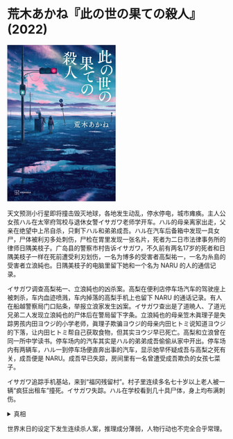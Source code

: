 # 荒木あかね『此の世の果ての殺人』(2022)

<img src=covers/2022_此の世の果ての殺人.jpg width=250/>

天文预测小行星即将撞击毁灭地球，各地发生动乱，停水停电，城市瘫痪。主人公女孩ハル在太宰府驾校与退休女警イサガワ老师学开车。ハル的母亲离家出走，父亲在绝望中上吊自杀，只剩下ハル和弟弟成吾。ハル在汽车后备箱中发现一具女尸，尸体被利刃多处刺伤，尸检在胃里发现一张名片，死者为二日市法律事务所的律师日隅美枝子。广岛县的警察市村告诉イサガワ，不久前有两名17岁的死者和日隅美枝子一样在死前遭受利刃划伤，一名为博多的受害者高梨祐一，一名为糸島的受害者立浪純也。日隅美枝子的电脑里留下她和一个名为 NARU 的人的通信记录。

イサガワ调查高梨祐一、立浪純也的凶杀案。高梨在便利店停车场汽车的驾驶座上被刺杀，车内血迹喷溅，车内掉落的高梨手机上也留下 NARU 的通话记录。有人在船越警察局门口贴条，举报立浪家发生凶案。イサガワ查出是了道暁人、了道光兄弟二人发现立浪純也的尸体后在警局留下字条。立浪純也的母亲笠木眞理子是失踪男孩内田ヨウジ的小学老师，眞理子欺骗ヨウジ的母亲内田ヒトミ说知道ヨウジ的下落，让内田ヒトミ帮自己获取食物，但其实ヨウジ早已死亡。高梨和立浪曾在同一所中学读书。停车场内的汽车其实是ハル的弟弟成吾偷偷从家中开出。停车场内有两辆车，ハル一到停车场便直奔出事的汽车，显示她早怀疑成吾与高梨之死有关，成吾便是 NARU。成吾早已失踪，房间里有一名曾遭受成吾欺负的女孩七菜子。

イサガワ追踪手机基站，来到“福冈残留村”。村子里连续多名七十岁以上老人被一辆“疯狂出租车”撞死。イサガワ失踪。ハル在学校看到几十具尸体，身上均布满刺伤。

<details><summary>真相</summary>
高梨祐一、立浪純也、日隅美枝子、成吾四人在学校见面，撞到“疯狂出租车”的连续杀人魔，成吾最先被杀。高梨开成吾的车逃到博多，在停车场被凶手杀死。凶手从成吾的手机中查到立浪的住址，到其家中灭口。“疯狂出租车”其实是警车，证人看到警车隐藏在护栏后面，没有看到车子下半身涂成黑色的部分，误以为是全白的出租车。凶手是警察市村，日隅去警局报警的时候被市村灭口。结尾ハル开车撞倒市村，并阻止イサガワ杀市村维持正义。
</details>

世界末日的设定下发生连续杀人案，推理成分薄弱，人物行动也不完全合乎常理。